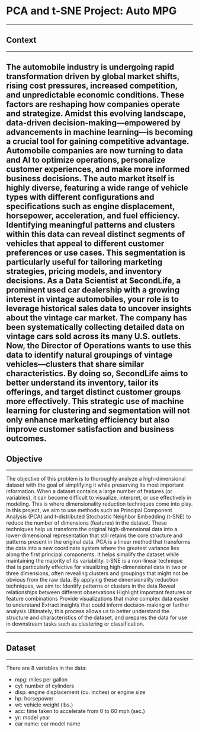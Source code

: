 # **PCA and t-SNE Project: Auto MPG**
-----------------------------
## **Context**
-----------------------------
The automobile industry is undergoing rapid transformation driven by global market shifts, rising cost pressures, increased competition, and unpredictable economic conditions. These factors are reshaping how companies operate and strategize. Amidst this evolving landscape, data-driven decision-making—empowered by advancements in machine learning—is becoming a crucial tool for gaining competitive advantage. Automobile companies are now turning to data and AI to optimize operations, personalize customer experiences, and make more informed business decisions.
The auto market itself is highly diverse, featuring a wide range of vehicle types with different configurations and specifications such as engine displacement, horsepower, acceleration, and fuel efficiency. Identifying meaningful patterns and clusters within this data can reveal distinct segments of vehicles that appeal to different customer preferences or use cases. This segmentation is particularly useful for tailoring marketing strategies, pricing models, and inventory decisions.
As a Data Scientist at SecondLife, a prominent used car dealership with a growing interest in vintage automobiles, your role is to leverage historical sales data to uncover insights about the vintage car market. The company has been systematically collecting detailed data on vintage cars sold across its many U.S. outlets. Now, the Director of Operations wants to use this data to identify natural groupings of vintage vehicles—clusters that share similar characteristics. By doing so, SecondLife aims to better understand its inventory, tailor its offerings, and target distinct customer groups more effectively. This strategic use of machine learning for clustering and segmentation will not only enhance marketing efficiency but also improve customer satisfaction and business outcomes.
-----------------------------
## **Objective**
-----------------------------
The objective of this problem is to thoroughly analyze a high-dimensional dataset with the goal of simplifying it while preserving its most important information. When a dataset contains a large number of features (or variables), it can become difficult to visualize, interpret, or use effectively in modeling. This is where dimensionality reduction techniques come into play.
In this project, we aim to use methods such as Principal Component Analysis (PCA) and t-distributed Stochastic Neighbor Embedding (t-SNE) to reduce the number of dimensions (features) in the dataset. These techniques help us transform the original high-dimensional data into a lower-dimensional representation that still retains the core structure and patterns present in the original data.
    PCA is a linear method that transforms the data into a new coordinate system where the greatest variance lies along the first principal components. It helps simplify the dataset while maintaining the majority of its variability.
    t-SNE is a non-linear technique that is particularly effective for visualizing high-dimensional data in two or three dimensions, often revealing clusters and groupings that might not be obvious from the raw data.
By applying these dimensionality reduction techniques, we aim to:
    Identify patterns or clusters in the data
    Reveal relationships between different observations
    Highlight important features or feature combinations
    Provide visualizations that make complex data easier to understand
    Extract insights that could inform decision-making or further analysis
Ultimately, this process allows us to better understand the structure and characteristics of the dataset, and prepares the data for use in downstream tasks such as clustering or classification.

-----------------------------
## **Dataset** 
-----------------------------
There are 8 variables in the data: 
- mpg: miles per gallon
- cyl: number of cylinders
- disp: engine displacement (cu. inches) or engine size
- hp: horsepower
- wt: vehicle weight (lbs.)
- acc: time taken to accelerate from 0 to 60 mph (sec.)
- yr: model year
- car name: car model name
